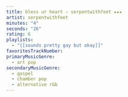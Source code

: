 ```yaml
---
title: bless ur heart — serpentwithfeet ★★★
artist: serpentwithfeet
minutes: "4"
seconds: "26"
rating: 6
playlists:
  - "[[sounds pretty gay but okay]]"
favoritesTrackNumber:
primaryMusicGenre:
  - art pop
secondaryMusicGenre:
  - gospel
  - chamber pop
  - alternative r&b
---
```

